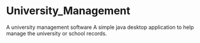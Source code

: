# University_Management
A university management software
A simple java desktop application to help manage the university or school records.
